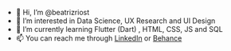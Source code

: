 - 👋 Hi, I’m @beatrizriost
- 👀 I’m interested in Data Science, UX Research and UI Design
- 🌱 I’m currently learning Flutter (Dart) , HTML, CSS, JS and SQL
- 📫 You can reach me through 
[LinkedIn](https://www.linkedin.com/in/beatrizriost/)
or [Behance](https://www.behance.net/beatrizriost/)

<!---
beatrizriost/beatrizriost is a ✨ special ✨ repository because its `README.md` (this file) appears on your GitHub profile.
You can click the Preview link to take a look at your changes.
--->
